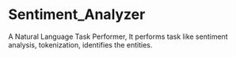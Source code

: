 # Sentiment_Analyzer
A Natural Language Task Performer, It performs task like sentiment analysis, tokenization, identifies the entities.
